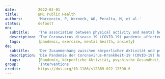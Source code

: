 ```yaml
---
date:          2022-02-01
title:         BMC Public Health
authors:       'Marconcin, P, Werneck, AO, Peralta, M, et al.'
status:        default
en:
  subtitle:    'The association between physical activity and mental health during the first year of the COVID-19 pandemic: a systematic review'
  description: 'The Coronavirus disease-19 (COVID-19) pandemic affected countries worldwide and has changed peoples’ lives. A reduction in physical activity and increased mental health problems were observed, mainly in the first year of the COVID-19 pandemic. Thus, this systematic review aims to examine the association between physical activity and mental health during the first year of the COVID-19 pandemic. In July 2021, a search was applied to PubMed, Scopus, and Web of Science. Eligibility criteria included cross-sectional, prospective, and longitudinal study designs and studies published in English; outcomes included physical activity and mental health (e.g., depressive symptoms, anxiety, positive and negative effects, well-being). Thirty-one studies were included in this review. Overall, the studies suggested that higher physical activity is associated with higher well-being, quality of life as well as lower depressive symptoms, anxiety, and stress, independently of age. There was no consensus for the optimal physical activity level for mitigating negative mental symptoms, neither for the frequency nor for the type of physical activity. Women were more vulnerable to mental health changes and men were more susceptive to physical activity changes. Physical activity has been a good and effective choice to mitigate the negative effects of the COVID-19 pandemic on mental health during the first year of the COVID-19 pandemic. Public health policies should alert for possibilities to increase physical activity during the stay-at-home order in many countries worldwide.'
  tags:        [pandemic, exercise, mental health, anxiety]
de:
  subtitle:    'Der Zusammenhang zwischen körperlicher Aktivität und psychischer Gesundheit im ersten Jahr der COVID-19-Pandemie: eine systematische Untersuchung'
  description: 'Die Pandemie der Coronavirus-Krankheit-19 (COVID-19) hat Länder auf der ganzen Welt betroffen und das Leben der Menschen verändert. Vor allem im ersten Jahr der COVID-19-Pandemie wurden eine Verringerung der körperlichen Aktivität und eine Zunahme der psychischen Gesundheitsprobleme beobachtet. Ziel dieser systematischen Übersichtsarbeit ist es daher, den Zusammenhang zwischen körperlicher Aktivität und psychischer Gesundheit während des ersten Jahres der COVID-19-Pandemie zu untersuchen. Im Juli 2021 wurde eine Suche in PubMed, Scopus und Web of Science durchgeführt. Zu den Zulassungskriterien gehörten Querschnitts-, prospektive und Längsschnittstudien sowie Studien, die in englischer Sprache veröffentlicht wurden; zu den Ergebnissen gehörten körperliche Aktivität und psychische Gesundheit (z. B. depressive Symptome, Angst, positive und negative Auswirkungen, Wohlbefinden). Einunddreißig Studien wurden in diese Überprüfung einbezogen. Insgesamt deuten die Studien darauf hin, dass eine höhere körperliche Aktivität mit höherem Wohlbefinden und höherer Lebensqualität sowie mit geringeren depressiven Symptomen, Ängsten und Stress verbunden ist, und zwar unabhängig vom Alter. Es gab keinen Konsens über das optimale Maß an körperlicher Aktivität zur Linderung negativer psychischer Symptome, weder für die Häufigkeit noch für die Art der körperlichen Betätigung. Frauen waren anfälliger für Veränderungen der psychischen Gesundheit und Männer anfälliger für Veränderungen der körperlichen Aktivität. Körperliche Aktivität war eine gute und wirksame Wahl, um die negativen Auswirkungen der COVID-19-Pandemie auf die psychische Gesundheit während des ersten Jahres der COVID-19-Pandemie zu mildern. Die öffentliche Gesundheitspolitik sollte in vielen Ländern weltweit nach Möglichkeiten suchen, die körperliche Aktivität während des Lockdown zu erhöhen.' 
  tags:        [Pandemie, körperliche Aktivität, psychische Gesundheit, Angst]
group:         'Interventions'
credit:        https://doi.org/10.1186/s12889-022-12590-6
---
```

